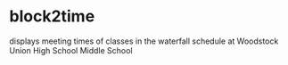 # block2time
displays meeting times of classes in the waterfall schedule at Woodstock Union High School Middle School
